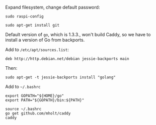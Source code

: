 Expand filesystem, change default password:

    sudo raspi-config

    sudo apt-get install git

Default version of `go`, which is 1.3.3., won't build Caddy, so we have to install a version of Go from backports.

Add to `/etc/apt/sources.list`:

    deb http://http.debian.net/debian jessie-backports main

Then:

    sudo apt-get -t jessie-backports install "golang"

Add to `~/.bashrc`

    export GOPATH="${HOME}/go"
    export PATH="${GOPATH}/bin:${PATH}"

    source ~/.bashrc
    go get github.com/mholt/caddy
    caddy
